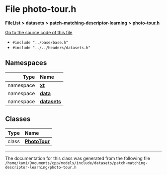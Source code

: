 

# File photo-tour.h



[**FileList**](files.md) **>** [**datasets**](dir_29ff4802398ba4a572b958e731c7adb4.md) **>** [**patch-matching-descriptor-learning**](dir_16503b39329efc9391e88fd543051250.md) **>** [**photo-tour.h**](photo-tour_8h.md)

[Go to the source code of this file](photo-tour_8h_source.md)



* `#include "../base/base.h"`
* `#include "../../headers/datasets.h"`













## Namespaces

| Type | Name |
| ---: | :--- |
| namespace | [**xt**](namespacext.md) <br> |
| namespace | [**data**](namespacext_1_1data.md) <br> |
| namespace | [**datasets**](namespacext_1_1data_1_1datasets.md) <br> |


## Classes

| Type | Name |
| ---: | :--- |
| class | [**PhotoTour**](classxt_1_1data_1_1datasets_1_1PhotoTour.md) <br> |



















































------------------------------
The documentation for this class was generated from the following file `/home/kami/Documents/cpp/models/include/datasets/patch-matching-descriptor-learning/photo-tour.h`

